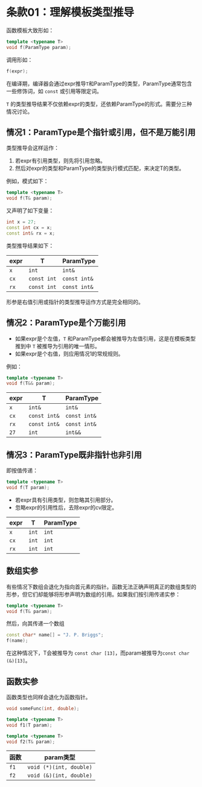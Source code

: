 # 条款01：理解模板类型推导

函数模板大致形如：

```cpp
template <typename T>
void f(ParamType param);
```

调用形如：
```cpp
f(expr);
```

在编译期，编译器会通过expr推导`T`和ParamType的类型，ParamType通常包含一些修饰词，如 `const` 或引用等限定词。

`T` 的类型推导结果不仅依赖expr的类型，还依赖ParamType的形式。需要分三种情况讨论。

## 情况1：ParamType是个指针或引用，但不是万能引用

类型推导会这样运作：

1. 若expr有引用类型，则先将引用忽略。
2. 然后对expr的类型和ParamType的类型执行模式匹配，来决定T的类型。

例如，模式如下：

```cpp
template <typename T>
void f(T& param);
```

又声明了如下变量：

```cpp
int x = 27;
const int cx = x;
const int& rx = x;
```

类型推导结果如下：

| expr | T           | ParamType    |
| ---- | ----------- | ------------ |
| `x`  | `int`       | `int&`       |
| `cx` | `const int` | `const int&` |
| `rx` | `const int` | `const int&` |

形参是右值引用或指针的类型推导运作方式是完全相同的。

## 情况2：ParamType是个万能引用

- 如果expr是个左值，`T` 和ParamType都会被推导为左值引用，这是在模板类型推到中 `T` 被推导为引用的唯一情形。
- 如果expr是个右值，则应用情况1的常规规则。

例如：

```cpp
template <typename T>
void f(T&& param);
```

| expr | T            | ParamType    |
| ---- | ------------ | ------------ |
| `x`  | `int&`       | `int&`       |
| `cx` | `const int&` | `const int&` |
| `rx` | `const int&` | `const int&` |
| `27` | `int`        | `int&&`      |

## 情况3：ParamType既非指针也非引用

即按值传递：

```cpp
template <typename T>
void f(T param);
```

- 若expr具有引用类型，则忽略其引用部分。
- 忽略expr的引用性后，去除expr的cv限定。

| expr | T     | ParamType |
| ---- | ----- | --------- |
| `x`  | `int` | `int`     |
| `cx` | `int` | `int`     |
| `rx` | `int` | `int`     |

## 数组实参

有些情况下数组会退化为指向首元素的指针。函数无法正确声明真正的数组类型的形参，但它们却能够将形参声明为数组的引用。如果我们按引用传递实参：

```cpp
template <typename T>
void f(T& param);
```

然后，向其传递一个数组

```cpp
const char* name[] = "J. P. Briggs";
f(name);
```

在这种情况下，T会被推导为 `const char [13]`，而param被推导为`const char (&)[13]`。

## 函数实参

函数类型也同样会退化为函数指针。

```cpp
void someFunc(int, double);

template <typename T>
void f1(T param);

template <typename T>
void f2(T& param);
```

| 函数 | param类型               |
| ---- | ----------------------- |
| `f1` | `void (*)(int, double)` |
| `f2` | `void (&)(int, double)` |